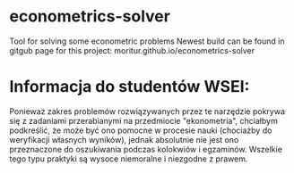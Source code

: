 # econometrics-solver
 Tool for solving some econometric problems
 Newest build can be found in gitgub page for this project: moritur.github.io/econometrics-solver

# Informacja do studentów WSEI:
Ponieważ zakres problemów rozwiązywanych przez te narzędzie pokrywa się z zadaniami przerabianymi na przedmiocie "ekonometria", chciałbym podkreślić, że może być ono pomocne w procesie nauki (chociażby do weryfikacji własnych wyników), jednak absolutnie nie jest ono przeznaczone do oszukiwania podczas kolokwiów i egzaminów. Wszelkie tego typu praktyki są wysoce niemoralne i niezgodne z prawem.
